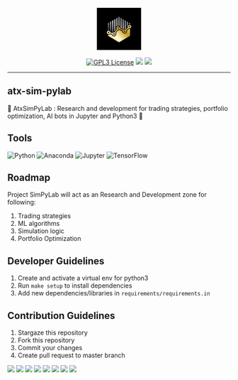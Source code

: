 <p align="center">
    <a href="#atx-logo">
        <img alt="logo" width="20%" src="docs/assets/atx-logo.jpg">
    </a>
</p>
<p align="center">
  <a href="https://github.com/algotradeX/atx-sim-pylab/blob/master/LICENSE"><img alt="GPL3 License" src="https://img.shields.io/github/license/algotradeX/atx-sim-pylab"></a>
  <a href="#"><img src="https://img.shields.io/badge/deeplearning-1--models-success.svg"></a>
  <a href="#"><img src="https://img.shields.io/badge/ai--agent-1--models-success.svg"></a>
</p>

-------------------------------------------------------------


atx-sim-pylab
-------------------------------------------------------------
🔬 AtxSimPyLab : Research and development for trading strategies, portfolio optimization, AI bots in Jupyter and Python3 🐉 


Tools
-------------------------------------------------------------
![Python](https://img.shields.io/badge/-Python-black?style=flat-square&logo=Python)
![Anaconda](https://img.shields.io/badge/Virtual%20Environment-Anaconda-42B029?style=flat-square&logo=Anaconda&logoColor=white)
![Jupyter](https://img.shields.io/badge/Notebook-Jupyter-F37626?style=flat-square&logo=Jupyter&logoColor=white)
![TensorFlow](https://img.shields.io/badge/Machine%20Learning-TensorFlow-FF6F00?style=flat-square&logo=TensorFlow&logoColor=white)


Roadmap
-------------------------------------------------------------
Project SimPyLab will act as an Research and Development zone for following:
1. Trading strategies
2. ML algorithms
3. Simulation logic
4. Portfolio Optimization


Developer Guidelines
-------------------------------------------------------------
1. Create and activate a virtual env for python3
1. Run `make setup` to install dependencies
1. Add new dependencies/libraries in `requirements/requirements.in`


Contribution Guidelines
-------------------------------------------------------------
1. Stargaze this repository
1. Fork this repository
1. Commit your changes
1. Create pull request to master branch

[![](https://sourcerer.io/fame/pritam001/algotradeX/atx-sim-pylab/images/0)](https://sourcerer.io/fame/pritam001/algotradeX/atx-sim-pylab/links/0)
[![](https://sourcerer.io/fame/pritam001/algotradeX/atx-sim-pylab/images/1)](https://sourcerer.io/fame/pritam001/algotradeX/atx-sim-pylab/links/1)
[![](https://sourcerer.io/fame/pritam001/algotradeX/atx-sim-pylab/images/2)](https://sourcerer.io/fame/pritam001/algotradeX/atx-sim-pylab/links/2)
[![](https://sourcerer.io/fame/pritam001/algotradeX/atx-sim-pylab/images/3)](https://sourcerer.io/fame/pritam001/algotradeX/atx-sim-pylab/links/3)
[![](https://sourcerer.io/fame/pritam001/algotradeX/atx-sim-pylab/images/4)](https://sourcerer.io/fame/pritam001/algotradeX/atx-sim-pylab/links/4)
[![](https://sourcerer.io/fame/pritam001/algotradeX/atx-sim-pylab/images/5)](https://sourcerer.io/fame/pritam001/algotradeX/atx-sim-pylab/links/5)
[![](https://sourcerer.io/fame/pritam001/algotradeX/atx-sim-pylab/images/6)](https://sourcerer.io/fame/pritam001/algotradeX/atx-sim-pylab/links/6)
[![](https://sourcerer.io/fame/pritam001/algotradeX/atx-sim-pylab/images/7)](https://sourcerer.io/fame/pritam001/algotradeX/atx-sim-pylab/links/7)

